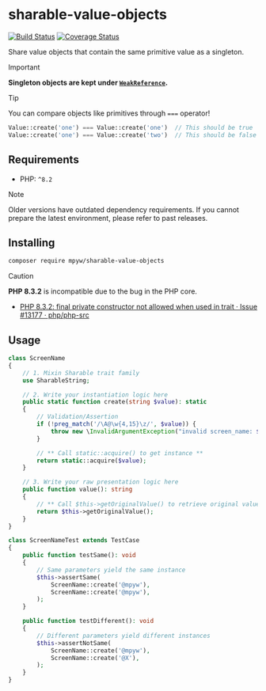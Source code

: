 # sharable-value-objects

[![Build Status](https://github.com/mpyw/sharable-value-objects/actions/workflows/ci.yml/badge.svg?branch=master)](https://github.com/mpyw/sharable-value-objects/actions) [![Coverage Status](https://coveralls.io/repos/github/mpyw/sharable-value-objects/badge.svg?branch=master)](https://coveralls.io/github/mpyw/sharable-value-objects?branch=master)

Share value objects that contain the same primitive value as a singleton.

> [!IMPORTANT]
> **Singleton objects are kept under [`WeakReference`](https://www.php.net/manual/class.weakreference.php).**

> [!TIP]
> You can compare objects like primitives through `===` operator!
> 
> ```php
> Value::create('one') === Value::create('one')  // This should be true
> Value::create('one') === Value::create('two')  // This should be false
> ```

## Requirements

- PHP: `^8.2`

> [!NOTE]
> Older versions have outdated dependency requirements. If you cannot prepare the latest environment, please refer to past releases.

## Installing

```bash
composer require mpyw/sharable-value-objects
```

> [!CAUTION]
> **PHP 8.3.2** is incompatible due to the bug in the PHP core.
>   - [PHP 8.3.2: final private constructor not allowed when used in trait · Issue #13177 · php/php-src](https://github.com/php/php-src/issues/13177)

## Usage

```php
class ScreenName
{
    // 1. Mixin Sharable trait family
    use SharableString;

    // 2. Write your instantiation logic here
    public static function create(string $value): static
    {
        // Validation/Assertion
        if (!preg_match('/\A@\w{4,15}\z/', $value)) {
            throw new \InvalidArgumentException("invalid screen_name: $value");
        }

        // ** Call static::acquire() to get instance **
        return static::acquire($value);
    }

    // 3. Write your raw presentation logic here
    public function value(): string
    {
        // ** Call $this->getOriginalValue() to retrieve original value **
        return $this->getOriginalValue();
    }
}
```

```php
class ScreenNameTest extends TestCase
{
    public function testSame(): void
    {
        // Same parameters yield the same instance
        $this->assertSame(
            ScreenName::create('@mpyw'),
            ScreenName::create('@mpyw'),
        );
    }

    public function testDifferent(): void
    {
        // Different parameters yield different instances
        $this->assertNotSame(
            ScreenName::create('@mpyw'),
            ScreenName::create('@X'),
        );
    }
}
```

